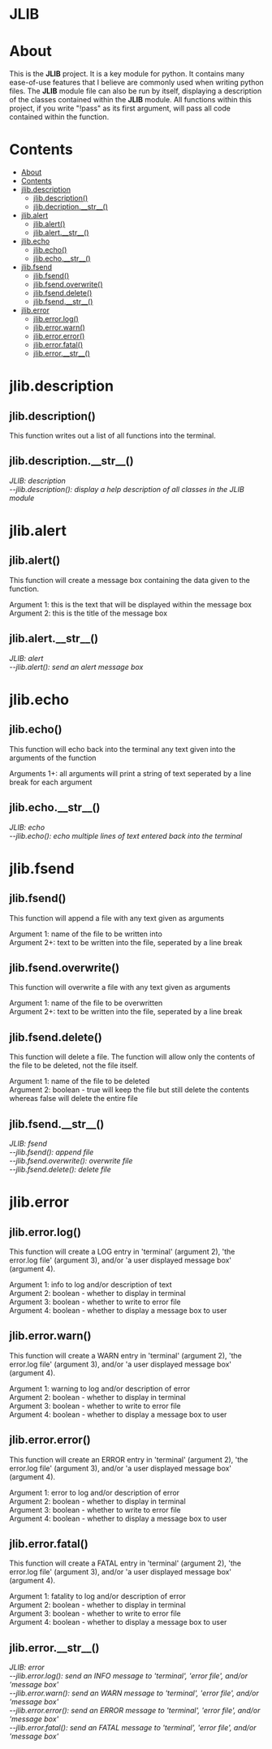 # JLIB
# About

This is the **JLIB** project.
It is a key module for python.
It contains many ease-of-use features that I believe are commonly used when writing python files.
The **JLIB** module file can also be run by itself, displaying a description of the classes contained within the **JLIB** module.
All functions within this project, if you write "!pass" as its first argument, will pass all code contained within the function.

# Contents

* [About](#about)  
* [Contents](#contents)  
* [jlib.description](#jlibdescription)
  - [jlib.description()](#jlibdescription-1)
  - [jlib.decription.\_\_str\_\_()](#jlibdescription__str__)
* [jlib.alert](#jlibalert)
  - [jlib.alert()](#jlibalert-1)
  - [jlib.alert.\_\_str\_\_()](#jlibalert__str__)
* [jlib.echo](#jlibecho)
  - [jlib.echo()](#jlibecho-1)
  - [jlib.echo.\_\_str\_\_()](#jlibecho__str__)
* [jlib.fsend](#jlibfsend)
  - [jlib.fsend()](#jlibfsend-1)
  - [jlib.fsend.overwrite()](#jlibfsendoverwrite)
  - [jlib.fsend.delete()](#jlibfsenddelete)
  - [jlib.fsend.\_\_str\_\_()](#jlibfsend__str__)
* [jlib.error](#jliberror)
  - [jlib.error.log()](#jliberrorlog)
  - [jlib.error.warn()](#jliberrorwarn)
  - [jlib.error.error()](#jliberrorerror)
  - [jlib.error.fatal()](#jliberrorfatal)
  - [jlib.error.\_\_str\_\_()](#jliberror__str__)

# jlib.description
## jlib.description()

This function writes out a list of all functions into the terminal.

## jlib.description.\_\_str\_\_()

_JLIB: description  
--jlib.description(): display a help description of all classes in the JLIB module_

# jlib.alert
## jlib.alert()

This function will create a message box containing the data given to the function.  
  
Argument 1: this is the text that will be displayed within the message box  
Argument 2: this is the title of the message box

## jlib.alert.\_\_str\_\_()

_JLIB: alert  
--jlib.alert(): send an alert message box_

# jlib.echo
## jlib.echo()

This function will echo back into the terminal any text given into the arguments of the function  
  
Arguments 1+: all arguments will print a string of text seperated by a line break for each argument

## jlib.echo.\_\_str\_\_()

_JLIB: echo  
--jlib.echo(): echo multiple lines of text entered back into the terminal_

# jlib.fsend
## jlib.fsend()

This function will append a file with any text given as arguments  
  
Argument 1: name of the file to be written into  
Argument 2+: text to be written into the file, seperated by a line break

## jlib.fsend.overwrite()

This function will overwrite a file with any text given as arguments  
  
Argument 1: name of the file to be overwritten  
Argument 2+: text to be written into the file, seperated by a line break

## jlib.fsend.delete()

This function will delete a file.
The function will allow only the contents of the file to be deleted, not the file itself.  
  
Argument 1: name of the file to be deleted  
Argument 2: boolean - true will keep the file but still delete the contents whereas false will delete the entire file

## jlib.fsend.\_\_str\_\_()

_JLIB: fsend  
--jlib.fsend(): append file  
--jlib.fsend.overwrite(): overwrite file  
--jlib.fsend.delete(): delete file_

# jlib.error
## jlib.error.log()

This function will create a LOG entry in 'terminal' (argument 2), 'the error.log file' (argument 3), and/or 'a user displayed message box' (argument 4).  
  
Argument 1: info to log and/or description of text  
Argument 2: boolean - whether to display in terminal  
Argument 3: boolean - whether to write to error file  
Argument 4: boolean - whether to display a message box to user

## jlib.error.warn()

This function will create a WARN entry in 'terminal' (argument 2), 'the error.log file' (argument 3), and/or 'a user displayed message box' (argument 4).  
  
Argument 1: warning to log and/or description of error  
Argument 2: boolean - whether to display in terminal  
Argument 3: boolean - whether to write to error file  
Argument 4: boolean - whether to display a message box to user

## jlib.error.error()

This function will create an ERROR entry in 'terminal' (argument 2), 'the error.log file' (argument 3), and/or 'a user displayed message box' (argument 4).  
  
Argument 1: error to log and/or description of error  
Argument 2: boolean - whether to display in terminal  
Argument 3: boolean - whether to write to error file  
Argument 4: boolean - whether to display a message box to user

## jlib.error.fatal()

This function will create a FATAL entry in 'terminal' (argument 2), 'the error.log file' (argument 3), and/or 'a user displayed message box' (argument 4).  
  
Argument 1: fatality to log and/or description of error  
Argument 2: boolean - whether to display in terminal  
Argument 3: boolean - whether to write to error file  
Argument 4: boolean - whether to display a message box to user

## jlib.error.\_\_str\_\_()

_JLIB: error  
--jlib.error.log(): send an INFO message to 'terminal', 'error file', and/or 'message box'  
--jlib.error.warn(): send an WARN message to 'terminal', 'error file', and/or 'message box'  
--jlib.error.error(): send an ERROR message to 'terminal', 'error file', and/or 'message box'  
--jlib.error.fatal(): send an FATAL message to 'terminal', 'error file', and/or 'message box'_
